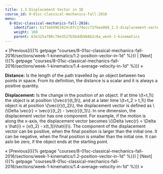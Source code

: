 ```yaml
---
title: 1.3 Displacement Vector in 1D
course_id: 8-01sc-classical-mechanics-fall-2016
menu:
  8-01sc-classical-mechanics-fall-2016:
    identifier: 6173eb9963424c07c274ecc71fbee808_1.3-displacement-vector-in-1d
    weight: 160
    parent: 63e325a780c79e352fb5bddb9b8b2c6a_week-1-kinematics
---
```

« [Previous]({{% getpage "courses/8-01sc-classical-mechanics-fall-2016/sections/week-1-kinematics/1.2-position-vector-in-1d" %}}) | [Next]({{% getpage "courses/8-01sc-classical-mechanics-fall-2016/sections/week-1-kinematics/1.4-average-velocity-in-1d" %}}) »

**Distance:** Is the length of the path travelled by an object between two points in space. From its definition, the distance is a scalar and it is always a positive quantity.

**Displacement:** Is the change in the position of an object. If at time \\(t=t\_1\\) the object is at position \\(\\vec{r}(t\_1)\\), and at a later time \\(t=t\_2 > t\_1\\) the object is at position \\(\\vec{r}(t\_2)\\), the displacement vector is defined as \\(\\Delta \\vec{r} = \\vec{r}(t\_2) - \\vec{r}(t\_1)\\). In one dimension, the displacement vector has one component. For example, if the motion is along the x-axis, the displacement vector becomes \\(\\Delta \\vec{r} = \\Delta x \\hat{i} = (x(t\_2) - x(t\_1))\\hat{i}\\). The component of the displacement vector can be positive, when the final position is larger than the initial one. It can be negative, when the final position is smaller than the initial one. It can aslo be zero, if the object ends at the starting point.

« [Previous]({{% getpage "courses/8-01sc-classical-mechanics-fall-2016/sections/week-1-kinematics/1.2-position-vector-in-1d" %}}) | [Next]({{% getpage "courses/8-01sc-classical-mechanics-fall-2016/sections/week-1-kinematics/1.4-average-velocity-in-1d" %}}) »